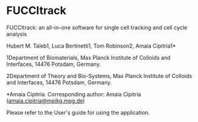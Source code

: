 # FUCCItrack
FUCCItrack: an all-in-one software for single cell tracking and cell cycle analysis

Hubert M. Taïeb1, Luca Bertinetti1, Tom Robinson2, Amaia Cipitria1*

1Department of Biomaterials, Max Planck Institute of Colloids and Interfaces, 14476 Potsdam, Germany.

2Department of Theory and Bio-Systems, Max Planck Institute of Colloids and Interfaces, 14476 Potsdam, Germany.

*Amaia Cipitria. 
Corresponding author: Amaia Cipitria (amaia.cipitria@mpikg.mpg.de)

Please refer to the User's guide for using the application.

